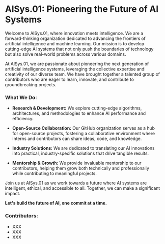 # AISys.01: Pioneering the Future of AI Systems

Welcome to AISys.01, where innovation meets intelligence. We are a forward-thinking organization dedicated to advancing the frontiers of artificial intelligence and machine learning. Our mission is to develop cutting-edge AI systems that not only push the boundaries of technology but also solve real-world problems across various domains.

At AISys.01, we are passionate about pioneering the next generation of artificial intelligence systems, leveraging the collective expertise and creativity of our diverse team. We have brought together a talented group of contributors who are eager to learn, innovate, and contribute to groundbreaking projects. 

### What We Do:

* **Research & Development:** We explore cutting-edge algorithms, architectures, and methodologies to enhance AI performance and efficiency.

* **Open-Source Collaboration:** Our GitHub organization serves as a hub for open-source projects, fostering a collaborative environment where interns and contributors can share ideas, code, and knowledge.

* **Industry Solutions:** We are dedicated to translating our AI innovations into practical, industry-specific solutions that drive tangible results.

* **Mentorship & Growth:** We provide invaluable mentorship to our contributors, helping them grow both technically and professionally while contributing to meaningful projects.

Join us at AISys.01 as we work towards a future where AI systems are intelligent, ethical, and accessible to all. Together, we can make a significant impact.

**Let's build the future of AI, one commit at a time.**

### Contributors:

* XXX
* XXX
* XXX

